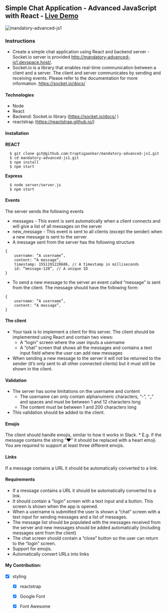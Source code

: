 ## Simple Chat Application - Advanced JavaScript with React  - [Live Demo]( http://truptigaonkar.github.io/mandatory-advanced-js1/)

![mandatory-advanced-js1](https://user-images.githubusercontent.com/14937374/79670724-5acac500-81c5-11ea-9dc5-a875e24d6d8c.gif)

### Instructions
* Create a simple chat application using React and backend server - Socket.io server is provided http://mandatory-advanced-js1.devspace.host/.
* Socket.io is a library that enables real-time communication between a client and a server. The client and server communicates by sending and receiving events. Please refer to the documentation for more information. https://socket.io/docs/

#### Technologies
- Node
- React
- Backend: Socket.io library (https://socket.io/docs/ )
- reactstrap (https://reactstrap.github.io/)

#### Installation
**REACT**
```
  $ git clone git@github.com:truptigaonkar/mandatory-advanced-js1.git
  $ cd mandatory-advanced-js1.git
  $ npm install
  $ npm start
```
**Express**
```
  $ node server/server.js
  $ npm start
```
#### Events
The server sends the following events
* messages - This event is sent automatically when a client connects and will give a list of all messages on the server
* new_message - This event is sent to all clients (except the sender) when a new message is sent to the server
* A message sent from the server has the following structure
```
{
    username: “A username”,
    content: “A message”,
    timestamp: 1551191228686, // A timestamp in milliseconds
    id: “message-120”, // A unique ID
}
```
* To send a new message to the server an event called “message” is sent from the client. The message should have the following form: 
```
{
    username: “A username”,
    content: “A message”,
}
```
#### The client
* Your task is to implement a client for this server. The client should be implemented using React and contain two views:
    * A “login” screen where the user inputs a username
    * A “chat” screen that shows all the messages and contains a text input field where the user can add new messages
* When sending a new message to the server it will not be returned to the sender (it’s only sent to all other connected clients) but it must still be shown in the client.
#### Validation
* The server has some limitations on the username and content
    * The username can only contain alphanumeric characters, “-”, “_” and spaces and must be between 1 and 12 characters long
    * The content must be between 1 and 200 characters long
* This validation should be added to the client.
#### Emojis
The client should handle emojis, similar to how it works in Slack.
    * E.g. if the message contains the string “:heart:” it should be replaced with a heart emoji. You are required to support at least three different emojis.
#### Links
If a message contains a URL it should be automatically converted to a link.
#### Requirements
* If a message contains a URL it should be automatically converted to a link.
* It should contain a “login” screen with a text input and a button. This screen is shown when the app is opened. 
* When a username is submitted the user is shown a “chat” screen with a text input for sending messages and a list of messages.
* The message list should be populated with the messages received from the server and new messages should be added automatically (including messages sent from the client) 
* The chat screen should contain a “close” button so the user can return to the “login” screen. 
* Support for emojis. 
* Automatically convert URLs into links 
#### My Contribution:
- [x] styling
    - [x]  reactstrap
    - [x]  Google Font
    - [x]  Font Awesome


